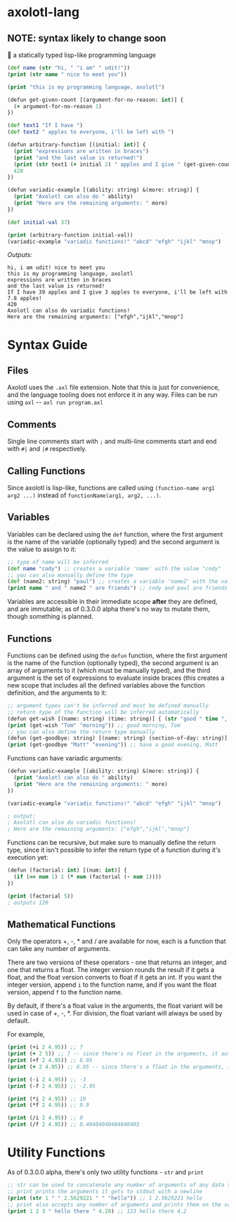 # axolotl-lang
## NOTE: syntax likely to change soon
🌊 a statically typed lisp-like programming language

```clojure
(def name (str "hi, " "i am" " udit!"))
(print (str name " nice to meet you"))

(print "this is my programming language, axolotl")

(defun get-given-count [(argument-for-no-reason: int)] {
  (+ argument-for-no-reason 1)
})

(def text1 "If I have ")
(def text2 " apples to everyone, i'll be left with ")

(defun arbitrary-function [(initial: int)] {
  (print "expressions are written in braces")
  (print "and the last value is returned!")
  (print (str text1 (+ initial 2) " apples and I give " (get-given-count 2) text2 (/ (+ initial 2) (get-given-count 4)) " apples!"))
  420
})

(defun variadic-example [(ability: string) &(more: string)] {
  (print "Axolotl can also do " ability)
  (print "Here are the remaining arguments: " more)
})

(def initial-val 37)

(print (arbitrary-function initial-val))
(variadic-example "variadic functions!" "abcd" "efgh" "ijkl" "mnop")
```
_Outputs:_
```
hi, i am udit! nice to meet you
this is my programming language, axolotl
expressions are written in braces
and the last value is returned!
If I have 39 apples and I give 3 apples to everyone, i'll be left with 7.8 apples!
420
Axolotl can also do variadic functions!
Here are the remaining arguments: ["efgh","ijkl","mnop"]
```

# Syntax Guide
## Files
Axolotl uses the `.axl` file extension. Note that this is just for convenience, and the language tooling does not enforce it in any way.
Files can be run using `axl` -- `axl run program.axl`
  
## Comments
Single line comments start with `;` and multi-line comments start and end with `#|` and `|#` respectively.
  
## Calling Functions
Since axolotl is lisp-like, functions are called using `(function-name arg1 arg2 ...)` instead of `functionName(arg1, arg2, ...)`.
  
## Variables
Variables can be declared using the `def` function, where the first argument is the name of the variable (optionally typed) and the second argument is the value to assign to it:
```clojure
;; type of name will be inferred
(def name "cody") ;; creates a variable 'name' with the value "cody"
;; you can also manually define the type
(def (name2: string) "paul") ;; creates a variable 'name2' with the value "paul"
(print name " and " name2 " are friends") ;; cody and paul are friends
```
Variables are accessible in their immediate scope **after** they are defined, and are immutable; as of 0.3.0.0 alpha there's no way to mutate them, though something is planned.

## Functions
Functions can be defined using the `defun` function, where the first argument is the name of the function (optionally typed), the second argument is an array of arguments to it (which must be manually typed), and the third argument is the set of expressions to evaluate inside braces (this creates a new scope that includes all the defined variables above the function definition, and the arguments to it:
```clojure
;; argument types can't be inferred and must be defined manually
;; return type of the function will be inferred automatically
(defun get-wish [(name: string) (time: string)] { (str "good " time ", " name) })
(print (get-wish "Tom" "morning")) ;; good morning, Tom
;; you can also define the return type manually
(defun (get-goodbye: string) [(name: string) (section-of-day: string)] { (str "have a good " section-of-day ", " name) })
(print (get-goodbye "Matt" "evening")) ;; have a good evening, Matt
```
  
Functions can have variadic arguments:
```clojure
(defun variadic-example [(ability: string) &(more: string)] {
  (print "Axolotl can also do " ability)
  (print "Here are the remaining arguments: " more)
})

(variadic-example "variadic functions!" "abcd" "efgh" "ijkl" "mnop")

; output:
; Axolotl can also do variadic functions!
; Here are the remaining arguments: ["efgh","ijkl","mnop"]
```
  
Functions can be recursive, but make sure to manually define the return type, since it isn't possible to infer the return type of a function during it's execution yet:
```clojure
(defun (factorial: int) [(num: int)] {
  (if (== num 1) 1 (* num (factorial (- num 1))))
})

(print (factorial 5))
; outputs 120
```
  
## Mathematical Functions
Only the operators +, -, * and / are available for now, each is a function that can take any number of arguments.

There are two versions of these operators - one that returns an integer, and one that returns a float.
The integer version rounds the result if it gets a float, and the float version converts to float if it gets an int.
If you want the integer version, append `i` to the function name, and if you want the float version, append `f` to the function name.

By default, if there's a float value in the arguments, the float variant will be used in case of +, -, *.
For division, the float variant will always be used by default.

For example,
```clojure
(print (+i 2 4.95)) ;; 7
(print (+ 2 5)) ;; 7 -- since there's no float in the arguments, it automatically uses the float variant
(print (+f 2 4.95)) ;; 6.95
(print (+ 2 4.95)) ;; 6.95 -- since there's a float in the arguments, it automatically uses the float variant

(print (-i 2 4.95)) ;; -3
(print (-f 2 4.95)) ;; -2.95

(print (*i 2 4.95)) ;; 10
(print (*f 2 4.95)) ;; 9.9

(print (/i 2 4.95)) ;; 0
(print (/f 2 4.95)) ;; 0.40404040404040403
```
  
# Utility Functions
As of 0.3.0.0 alpha, there's only two utility functions - `str` and `print`
```clojure
;; str can be used to concatenate any number of arguments of any data type to form a string
;; print prints the arguments it gets to stdout with a newline
(print (str 1 " " 2.5629221 " " "hello")) ;; 1 2.5629221 hello
;; print also accepts any number of arguments and prints them on the same line with a newline at the end
(print 1 2 3 " hello there " 4.20) ;; 123 hello there 4.2
```
